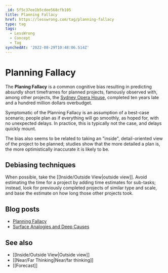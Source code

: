 ```yaml
---
_id: 5f5c37ee1b5cdee568cfb105
title: Planning Fallacy
href: https://lesswrong.com/tag/planning-fallacy
type: tag
tags:
  - LessWrong
  - Concept
  - Tag
synchedAt: '2022-08-29T10:48:06.514Z'
---
```

# Planning Fallacy

The **Planing Fallacy** is a common cognitive bias resulting in predicting absurdly short timeframes for planned projects, famously observed with, among other projects, the [Sydney Opera House](https://en.wikipedia.org/wiki/Sydney_Opera_House), completed ten years late and a hundred million dollars overbudget.

Symptomatic of the Planning Fallacy is an assumption of a best-case scenario; people plan as if everything will go smoothly, as hoped for, with no unexpected delays. In practice, this is typically not the case, and delays quickly mount.

The bias also seems to be related to taking an "inside", detail-oriented view of the project to be planned; studies show that the more detailed a plan is, the more optimistically inaccurate it is likely to be.

Debiasing techniques
--------------------

When possible, take the [[Inside/Outside View|outside view]]. Avoid estimating the time for a project by adding time estimates for sub-tasks; instead, look for previously completed projects of similar type and scale, and base the estimate on how long those other projects took.

Blog posts
----------

*   [Planning Fallacy](http://lesswrong.com/lw/jg/planning_fallacy/)
*   [Surface Analogies and Deep Causes](http://lesswrong.com/lw/rj/surface_analogies_and_deep_causes/)

See also
--------

*   [[Inside/Outside View|Outside view]]
*   [[Near/Far Thinking|Near/far thinking]]
*   [[Forecast]]